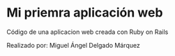 # Mi priemra aplicación web

Código de una aplicacion web creada con Ruby on Rails

Realizado por: Miguel Ángel Delgado Márquez
